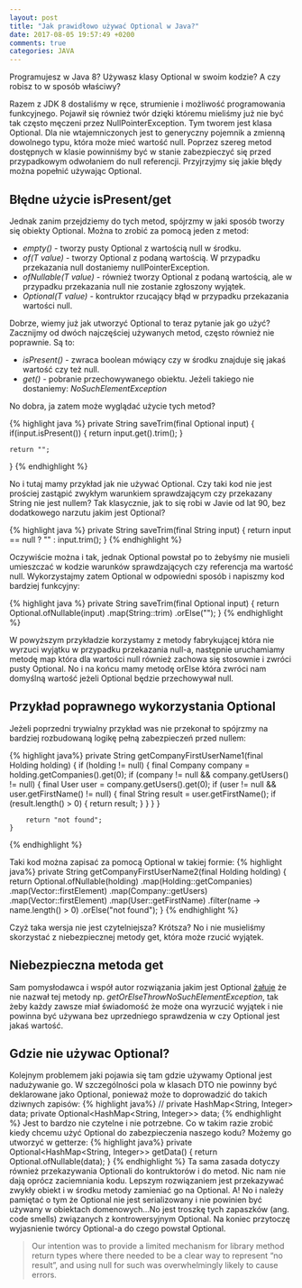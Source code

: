 ```yaml
---
layout: post
title: "Jak prawidłowo używać Optional w Java?"
date: 2017-08-05 19:57:49 +0200
comments: true
categories: JAVA
---
```

Programujesz w Java 8? Używasz klasy Optional w swoim kodzie? A czy robisz to w sposób właściwy?
<!--more-->

Razem z JDK 8 dostaliśmy w ręce, strumienie i możliwość programowania funkcyjnego. Pojawił się również twór dzięki któremu mieliśmy już nie być tak często męczeni przez NullPointerException. Tym tworem
jest klasa Optional. Dla nie wtajemniczonych jest to generyczny pojemnik a zmienną dowolnego typu, która może mieć wartość null. Poprzez szereg metod dostępnych w klasie powinniśmy być w stanie
zabezpieczyć się przed przypadkowym odwołaniem do null referencji. Przyjrzyjmy się jakie błędy można popełnić używając Optional.

## Błędne użycie isPresent/get

Jednak zanim przejdziemy do tych metod, spójrzmy w jaki sposób tworzy się obiekty Optional. Można to zrobić za pomocą
jeden z metod:

  * _empty()_ - tworzy pusty Optional z wartością null w środku.
  * _of(T value)_ - tworzy Optional z podaną wartością. W przypadku przekazania null dostaniemy nullPointerException.
  * _ofNullable(T value)_ - również tworzy Optional z podaną wartością, ale w przypadku przekazania null nie zostanie zgłoszony wyjątek.
  * _Optional(T value)_ - kontruktor rzucający błąd w przypadku przekazania wartości null.

Dobrze, wiemy już jak utworzyć Optional to teraz pytanie jak go użyć? Zacznijmy od dwóch najczęściej używanych metod, często również nie poprawnie. Są to:

  * _isPresent()_ - zwraca boolean mówiący czy w środku znajduje się jakaś wartość czy też null.
  * _get()_ - pobranie przechowywanego obiektu. Jeżeli takiego nie dostaniemy: _NoSuchElementException_

No dobra, ja zatem może wyglądać użycie tych metod?

{% highlight java %}
private String saveTrim(final Optional<String> input) {
    if(input.isPresent()) {
        return input.get().trim();
    }

    return "";
}
{% endhighlight %}

No i tutaj mamy przykład jak nie używać Optional. Czy taki kod nie jest prościej zastąpić zwykłym warunkiem sprawdzającym czy przekazany String nie jest nullem? Tak klasycznie, jak to się
robi w Javie od lat 90, bez dodatkowego narzutu jakim jest Optional?

{% highlight java %}
private String saveTrim(final String input) {
   return input == null ? "" : input.trim();
}
{% endhighlight %}

Oczywiście można i tak, jednak Optional powstał po to żebyśmy nie musieli umieszczać w kodzie warunków sprawdzających czy referencja ma wartość null. Wykorzystajmy zatem
Optional w odpowiedni sposób i napiszmy kod bardziej funkcyjny:

{% highlight java %}
private String saveTrim(final Optional<String> input) {
    return Optional.ofNullable(input)
                    .map(String::trim)
                    .orElse("");
}
{% endhighlight %}

W powyższym przykładzie korzystamy z metody fabrykującej która nie wyrzuci wyjątku w przypadku przekazania null-a, następnie uruchamiamy metodę map która dla wartości null również zachowa się
stosownie i zwróci pusty Optional. No i na końcu mamy metodę orElse która zwróci nam domyślną wartość jeżeli Optional będzie przechowywał null.

## Przykład poprawnego wykorzystania Optional
Jeżeli poprzedni trywialny przykład was nie przekonał to spójrzmy na bardziej rozbudowaną logikę pełną zabezpieczeń przed nullem:

{% highlight java%}
private String getCompanyFirstUserName1(final Holding holding) {
        if (holding != null) {
            final Company company = holding.getCompanies().get(0);
            if (company != null && company.getUsers() != null) {
                final User user = company.getUsers().get(0);
                if (user != null && user.getFirstName() != null) {
                    final String result = user.getFirstName();
                    if (result.length() > 0) {
                        return result;
                    }
                }
            }
        }

        return "not found";
    }
{% endhighlight %}

Taki kod można zapisać za pomocą Optional w takiej formie:
{% highlight java%}
private String getCompanyFirstUserName2(final Holding holding) {
        return Optional.ofNullable(holding)
                .map(Holding::getCompanies)
                .map(Vector::firstElement)
                .map(Company::getUsers)
                .map(Vector::firstElement)
                .map(User::getFirstName)
                .filter(name -> name.length() > 0)
                .orElse("not found");
    }
{% endhighlight %}

Czyż taka wersja nie jest czytelniejsza? Krótsza? No i nie musieliśmy skorzystać z niebezpiecznej metody get, która może rzucić wyjątek.

## Niebezpieczna metoda get
Sam pomysłodawca i współ autor rozwiązania jakim jest Optional [żałuje](https://stackoverflow.com/questions/26327957/should-java-8-getters-return-optional-type/26328555#26328555) że nie nazwał
tej metody np. _getOrElseThrowNoSuchElementException_, tak żeby każdy zawsze miał świadomość że może ona wyrzucić wyjątek i nie powinna być używana bez uprzedniego sprawdzenia w czy Optional
jest jakaś wartość.

## Gdzie nie używac Optional?
Kolejnym problemem jaki pojawia się tam gdzie używamy Optional jest nadużywanie go. W szczególności pola w klasach DTO nie powinny być deklarowane jako Optional, ponieważ może to doprowadzić do takich
dziwnych zapisów:
{% highlight java%}
// private HashMap<String, Integer> data;
   private Optional<HashMap<String, Integer>> data;
{% endhighlight %}
Jest to bardzo nie czytelne i nie potrzebne. Co w takim razie zrobić kiedy chcemu użyć Optional do zabezpieczenia naszego kodu? Możemy go utworzyć w getterze:
{% highlight java%}
private Optional<HashMap<String, Integer>> getData() {
    return Optional.ofNullable(data);
}
{% endhighlight %}
Ta sama zasada dotyczy również przekazywania Optionali do kontruktorów i do metod. Nic nam nie dają oprócz zaciemniania kodu. Lepszym rozwiązaniem jest przekazywać zwykły obiekt
i w środku metody zamieniać go na Optional. A! No i należy pamiętać o tym że Optional nie jest serializowany i nie powinien być używany w obiektach domenowych...No jest troszkę tych zapaszków
 (ang. code smells) związanych z kontrowersyjnym Optional. Na koniec przytoczę wyjasnienie twórcy Optional-a do czego powstał Optional.
> Our intention was to provide a limited mechanism for library method return types where there needed to be a clear way to represent “no result”, and using null for such was overwhelmingly likely to cause errors.